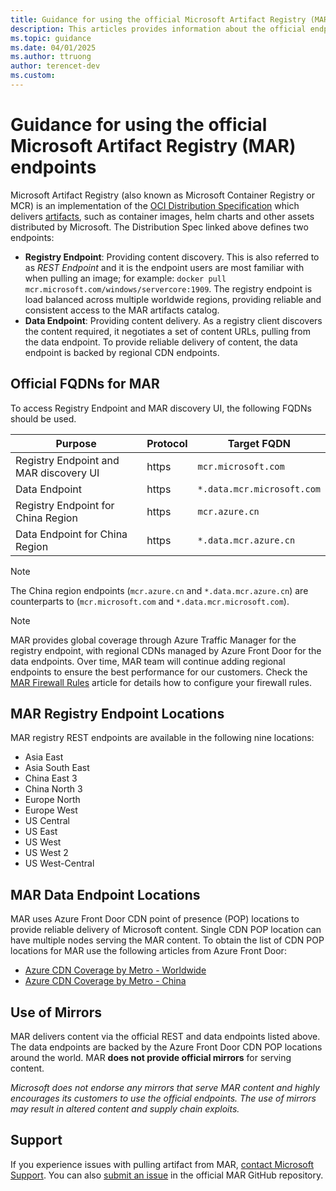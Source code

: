 ```yaml
---
title: Guidance for using the official Microsoft Artifact Registry (MAR) endpoints
description: This articles provides information about the official endpoints of Microsoft Artifact Registry (MAR) and provides guidance how to use the REST and CDN endpoints to pull official Microsoft artifacts around the world.
ms.topic: guidance
ms.date: 04/01/2025
ms.author: ttruong
author: terencet-dev
ms.custom:
---
```



# Guidance for using the official Microsoft Artifact Registry (MAR) endpoints

Microsoft Artifact Registry (also known as Microsoft Container Registry or MCR) is an implementation of the [OCI Distribution Specification][oci-spec] which delivers [artifacts][oci-artifacts], such as container images, helm charts and other assets distributed by Microsoft. The Distribution Spec linked above defines two endpoints:

- **Registry Endpoint**: Providing content discovery. This is also referred to as *REST Endpoint* and it is the endpoint users are most familiar with when pulling an image; for example: `docker pull mcr.microsoft.com/windows/servercore:1909`. The registry endpoint is load balanced across multiple worldwide regions, providing reliable and consistent access to the MAR artifacts catalog.
- **Data Endpoint**: Providing content delivery. As a registry client discovers the content required, it negotiates a set of content URLs, pulling from the data endpoint. To provide reliable delivery of content, the data endpoint is backed by regional CDN endpoints.

## Official FQDNs for MAR

To access Registry Endpoint and MAR discovery UI, the following FQDNs should be used.

| Purpose | Protocol | Target FQDN |
| - | - | - |
| Registry Endpoint and MAR discovery UI | https | `mcr.microsoft.com` |
| Data Endpoint | https | `*.data.mcr.microsoft.com` |
| Registry Endpoint for China Region | https | `mcr.azure.cn` |
| Data Endpoint for China Region | https | `*.data.mcr.azure.cn` |

> [!NOTE]
> The China region endpoints (`mcr.azure.cn` and `*.data.mcr.azure.cn`) are counterparts to (`mcr.microsoft.com` and `*.data.mcr.microsoft.com`).

> [!NOTE]
> MAR provides global coverage through Azure Traffic Manager for the registry endpoint, with regional CDNs managed by Azure Front Door for the data endpoints.
> Over time, MAR team will continue adding regional endpoints to ensure the best performance for our customers. Check the [MAR Firewall Rules][mcr-firewall-rules] article for details how to configure your firewall rules.

## MAR Registry Endpoint Locations

MAR registry REST endpoints are available in the following nine locations:

- Asia East
- Asia South East
- China East 3
- China North 3
- Europe North
- Europe West
- US Central
- US East
- US West
- US West 2
- US West-Central

## MAR Data Endpoint Locations

MAR uses Azure Front Door CDN point of presence (POP) locations to provide reliable delivery of Microsoft content. Single CDN POP location can have multiple nodes serving the MAR content. To obtain the list of CDN POP locations for MAR use the following articles from Azure Front Door:

- [Azure CDN Coverage by Metro - Worldwide][azure-cdn]
- [Azure CDN Coverage by Metro - China][azure-cdn-china]

## Use of Mirrors

MAR delivers content via the official REST and data endpoints listed above. The data endpoints are backed by the Azure Front Door CDN POP locations around the world. MAR **does not provide official mirrors** for serving content.

*Microsoft does not endorse any mirrors that serve MAR content and highly encourages its customers to use the official endpoints. The use of mirrors may result in altered content and supply chain exploits.*

## Support

If you experience issues with pulling artifact from MAR, [contact Microsoft Support](https://azure.microsoft.com/support/create-ticket/). You can also [submit an issue](https://github.com/microsoft/containerregistry/issues/new) in the official MAR GitHub repository.

[azure-cdn]:            https://docs.microsoft.com/azure/cdn/cdn-pop-locations
[azure-cdn-china]:      https://docs.azure.cn/cdn/cdn-pops
[oci-spec]:             https://github.com/opencontainers/distribution-spec
[oci-artifacts]:        https://github.com/opencontainers/artifacts
[mcr-firewall-rules]:   client-firewall-rules.md
